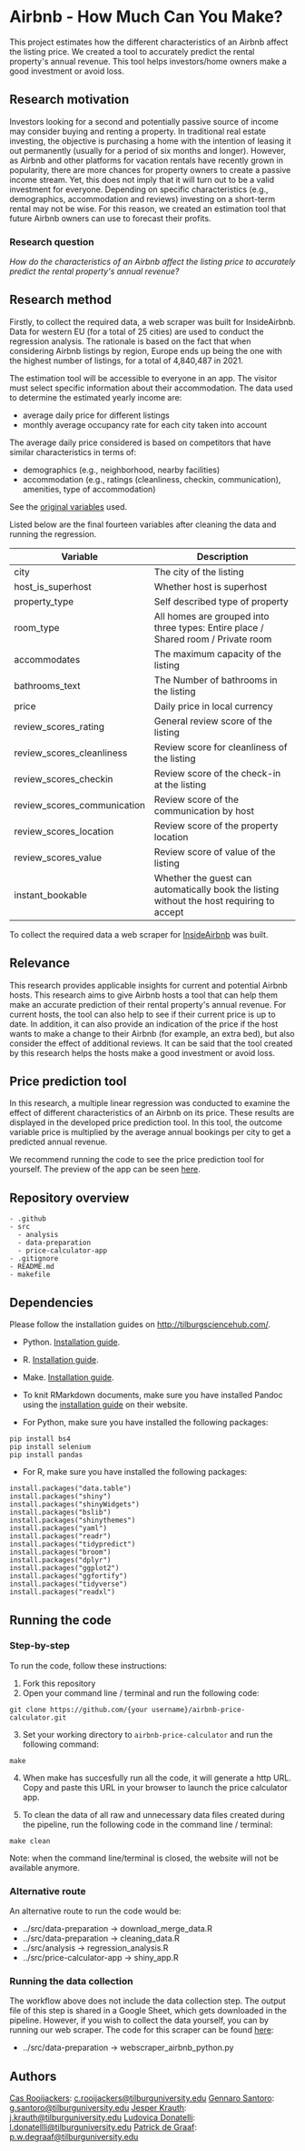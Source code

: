 # Airbnb - How Much Can You Make?
This project estimates how the different characteristics of an Airbnb affect the listing price. We created a tool to accurately predict the rental property's annual revenue. This tool helps investors/home owners make a good investment or avoid loss. 

## Research motivation

Investors looking for a second and potentially passive source of income may consider buying and renting a property. In traditional real estate investing, the objective is purchasing a home with the intention of leasing it out permanently (usually for a period of six months and longer). However, as Airbnb and other platforms for vacation rentals have recently grown in popularity, there are more chances for property owners to create a passive income stream. Yet, this does not imply that it will turn out to be a valid investment for everyone. Depending on specific characteristics (e.g., demographics, accommodation and reviews) investing on a short-term rental may not be wise. For this reason, we created an estimation tool that future Airbnb owners can use to forecast their profits.

### Research question
_How do the characteristics of an Airbnb affect the listing price to accurately predict the rental property's annual revenue?_ 

## Research method
Firstly, to collect the required data, a web scraper was built for InsideAirbnb. Data for western EU (for a total of 25 cities) are used to conduct the regression analysis. The rationale is based on the fact that when considering Airbnb listings by region, Europe ends up being the one with the highest number of listings, for a total of 4,840,487 in 2021. 

The estimation tool will be accessible to everyone in an app. The visitor must select specific information about their accommodation. The data used to determine the estimated yearly income are:

- average daily price for different listings 
- monthly average occupancy rate for each city taken into account

The average daily price considered is based on competitors that have similar characteristics in terms of: 
- demographics (e.g., neighborhood, nearby facilities) 
- accommodation (e.g., ratings (cleanliness, checkin, communication), amenities, type of accommodation)

See the [original variables](https://github.com/course-dprep/team-assignment-team-4/blob/master/src/README.md) used.

Listed below are the final fourteen variables after cleaning the data and running the regression. 

|Variable                        |Description                                                                                     |
|--------------------------------|------------------------------------------------------------------------------------------------|
|city                            |The city of the listing                                                                         |
|host_is_superhost               |Whether host is superhost                                                                       |
|property_type                   |Self described type of property                                                                 |
|room_type                       |All homes are grouped into three types: Entire place / Shared room / Private room               |
|accommodates                    |The maximum capacity of the listing                                                             |
|bathrooms_text                  |The Number of bathrooms in the listing                                                          |
|price                           |Daily price in local currency                                                                   |
|review_scores_rating            |General review score of the listing                                                             |
|review_scores_cleanliness       |Review score for cleanliness of the listing                                                     |
|review_scores_checkin           |Review score of the check-in at the listing                                                     |
|review_scores_communication     |Review score of the communication by host                                                       |
|review_scores_location          |Review score of the property location                                                           |
|review_scores_value             |Review score of value of the listing                                                            |
|instant_bookable                |Whether the guest can automatically book the listing without the host requiring to accept       |   

To collect the required data a web scraper for [InsideAirbnb](http://insideairbnb.com/get-the-data.html) was built.

## Relevance

This research provides applicable insights for current and potential Airbnb hosts. This research aims to give Airbnb hosts a tool that can help them make an accurate prediction of their rental property's annual revenue. For current hosts, the tool can also help to see if their current price is up to date. In addition, it can also provide an indication of the price if the host wants to make a change to their Airbnb (for example, an extra bed), but also consider the effect of additional reviews. It can be said that the tool created by this research helps the hosts make a good investment or avoid loss. 

## Price prediction tool

In this research, a multiple linear regression was conducted to examine the effect of different characteristics of an Airbnb on its price. These results are displayed in the developed price prediction tool. In this tool, the outcome variable price is multiplied by the average annual bookings per city to get a predicted annual revenue. 

We recommend running the code to see the price prediction tool for yourself. The preview of the app can be seen [here](https://github.com/course-dprep/airbnb-price-calculator/blob/master/src/price-calculator-app/README.md). 

## Repository overview

```
- .github
- src
  - analysis
  - data-preparation
  - price-calculator-app
- .gitignore
- README.md
- makefile
```

## Dependencies

Please follow the installation guides on http://tilburgsciencehub.com/.

- Python. [Installation guide](https://tilburgsciencehub.com/building-blocks/configure-your-computer/statistics-and-computation/python/).
- R. [Installation guide](https://tilburgsciencehub.com/building-blocks/configure-your-computer/statistics-and-computation/r/).
- Make. [Installation guide](https://tilburgsciencehub.com/building-blocks/configure-your-computer/automation-and-workflows/make/).

- To knit RMarkdown documents, make sure you have installed Pandoc using the [installation guide](https://pandoc.org/installing.html) on their website.

- For Python, make sure you have installed the following packages:
```
pip install bs4
pip install selenium
pip install pandas

```

- For R, make sure you have installed the following packages:
```
install.packages("data.table")
install.packages("shiny")
install.packages("shinyWidgets")
install.packages("bslib")
install.packages("shinythemes")
install.packages("yaml")
install.packages("readr")
install.packages("tidypredict")
install.packages("broom")
install.packages("dplyr")
install.packages("ggplot2")
install.packages("ggfortify")
install.packages("tidyverse")
install.packages("readxl")
```

## Running the code
### Step-by-step
To run the code, follow these instructions:
1. Fork this repository
2. Open your command line / terminal and run the following code:
```
git clone https://github.com/{your username}/airbnb-price-calculator.git
```
3. Set your working directory to `airbnb-price-calculator` and run the following command:
```
make
```
4. When make has succesfully run all the code, it will generate a http URL. Copy and paste this URL in your browser to launch the price calculator app. 

5. To clean the data of all raw and unnecessary data files created during the pipeline, run the following code in the command line / terminal: 
```
make clean
```

Note: when the command line/terminal is closed, the website will not be available anymore. 

### Alternative route
An alternative route to run the code would be: 
- ../src/data-preparation -> download_merge_data.R
- ../src/data-preparation -> cleaning_data.R
- ../src/analysis -> regression_analysis.R
- ../src/price-calculator-app -> shiny_app.R

### Running the data collection
The workflow above does not include the data collection step. The output file of this step is shared in a Google Sheet, which gets downloaded in the pipeline. However, if you wish to collect the data yourself, you can by running our web scraper. The code for this scraper can be found [here](https://github.com/course-dprep/airbnb-price-calculator/blob/master/src/data-preparation/webscraper_airbnb_python.py): 
- ../src/data-preparation -> webscraper_airbnb_python.py

## Authors
[Cas Rooijackers](https://github.com/casrooij): c.rooijackers@tilburguniversity.edu 
[Gennaro Santoro](https://github.com/Ginseng-Effect): g.santoro@tilburguniversity.edu 
[Jesper Krauth](https://github.com/jesperkrauth): j.krauth@tilburguniversity.edu 
[Ludovica Donatelli](https://github.com/ludoivca): l.donatellli@tilburguniversity.edu 
[Patrick de Graaf](https://github.com/Patrickdeg): p.w.degraaf@tilburguniversity.edu 

